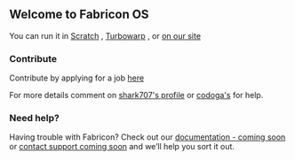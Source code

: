 ## Welcome to Fabricon OS

You can run it in [Scratch](https://scratch.mit.edu/projects/462887325/) , [Turbowarp](turbowarp.org/462887325?fps=60&clones=Infinity) , or [on our site](blankwebsite.com)

### Contribute

Contribute by applying for a job [here](https://scratch.mit.edu/studios/27788726/comments/)

For more details comment on [shark707's profile](https://scratch.mit.edu/users/shark707/) or [codoga's](https://scratch.mit.edu/users/codoga/) for help.

### Need help?

Having trouble with Fabricon? Check out our [documentation -  coming soon]() or [contact support coming soon]() and we’ll help you sort it out.
